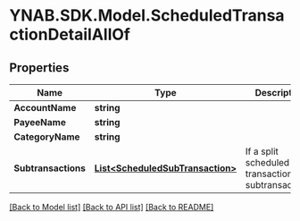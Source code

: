 # YNAB.SDK.Model.ScheduledTransactionDetailAllOf
## Properties

Name | Type | Description | Notes
------------ | ------------- | ------------- | -------------
**AccountName** | **string** |  | 
**PayeeName** | **string** |  | 
**CategoryName** | **string** |  | 
**Subtransactions** | [**List&lt;ScheduledSubTransaction&gt;**](ScheduledSubTransaction.md) | If a split scheduled transaction, the subtransactions. | 

[[Back to Model list]](../README.md#documentation-for-models) [[Back to API list]](../README.md#documentation-for-api-endpoints) [[Back to README]](../README.md)

